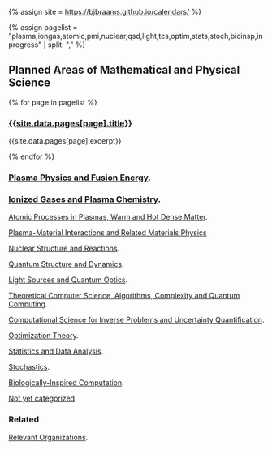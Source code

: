 <head>
  <link rel="stylesheet" href="assets/style.css">
  <meta name="google-site-verification" content="-TclahrTImXSL7tMHLFb3wUP8ne2e1MvaT5MyUA5msA" />
</head>

{% assign site = https://bjbraams.github.io/calendars/ %}

{% assign pagelist = "plasma,iongas,atomic,pmi,nuclear,qsd,light,tcs,optim,stats,stoch,bioinsp,inprogress" | split: "," %}

## Planned Areas of Mathematical and Physical Science

{% for page in pagelist %}

  ### [{{site.data.pages[page].title}}]({site}}{{page}})

  {{site.data.pages[page].excerpt}}

{% endfor %}

### [Plasma Physics and Fusion Energy](https://bjbraams.github.io/calendars/plasma).

### [Ionized Gases and Plasma Chemistry](https://bjbraams.github.io/calendars/iongas).

[Atomic Processes in Plasmas, Warm and Hot Dense Matter](https://bjbraams.github.io/calendars/atomic).

[Plasma-Material Interactions and Related Materials Physics](https://bjbraams.github.io/calendars/pmi)

[Nuclear Structure and Reactions](https://bjbraams.github.io/calendars/nuclear).

[Quantum Structure and Dynamics](https://bjbraams.github.io/calendars/qsd).

[Light Sources and Quantum Optics](https://bjbraams.github.io/calendars/light).

[Theoretical Computer Science, Algorithms, Complexity and Quantum Computing](https://bjbraams.github.io/calendars/tcs).

[Computational Science for Inverse Problems and Uncertainty Quantification]().

[Optimization Theory](optim).

[Statistics and Data Analysis](https://bjbraams.github.io/calendars/stats).

[Stochastics](https://bjbraams.github.io/calendars/stoch).

[Biologically-Inspired Computation](https://bjbraams.github.io/calendars/bioinsp).

[Not yet categorized](https://bjbraams.github.io/calendars/inprogress).

### Related

[Relevant Organizations](https://bjbraams.github.io/calendars/orgs).

